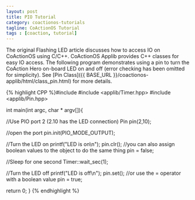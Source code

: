 ```yaml
---
layout: post
title: PIO Tutorial
category: coactionos-tutorials
tagline: CoActionOS Tutorial
tags : [coaction, tutorial]
---
```


The original Flashing LED article discusses how to access IO on CoActionOS using C/C++.
CoActionOS Applib provides C++ classes for easy IO access. The following 
program demonstrates using a pin to turn the CoAction Hero on-board LED 
on and off (error checking has been omitted for simplicity). 
See [Pin Class]({{ BASE_URL }}/coactionos-applib/html/class_pin.html) for more details.

{% highlight CPP %}#include <cstdio>
#include <applib/Timer.hpp>
#include <applib/Pin.hpp>
 
int main(int argc, char * argv[]){
 
  //Use PIO port 2 (2.10 has the LED connection)
  Pin pin(2,10);
 
  //open the port
  pin.init(PIO_MODE_OUTPUT);
 
  //Turn the LED on
  printf("LED is on\n");
  pin.clr();
  //you can also assign boolean values to the object to do the same thing
  pin = false;
 
  //Sleep for one second
  Timer::wait_sec(1);
 
  //Turn the LED off
  printf("LED is off\n");
  pin.set();
  //or use the = operator with a boolean value
  pin = true; 
 
  return 0;
}
{% endhighlight %} 		
